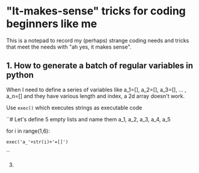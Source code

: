 # "It-makes-sense" tricks for coding beginners like me

This is a notepad to record my (perhaps) strange coding needs and tricks that meet the needs with "ah yes, it makes sense".

## 1. How to generate a batch of regular variables in python
When I need to define a series of variables like a_1=[], a_2=[], a_3=[], ... , a_n=[] and they have various length and index, a 2d array doesn't work.

Use `exec()` which executes strings as executable code

``# Let's define 5 empty lists and name them a_1, a_2, a_3, a_4, a_5

for i in range(1,6):

    exec('a_'+str(i)+'=[]')
``

3. 
